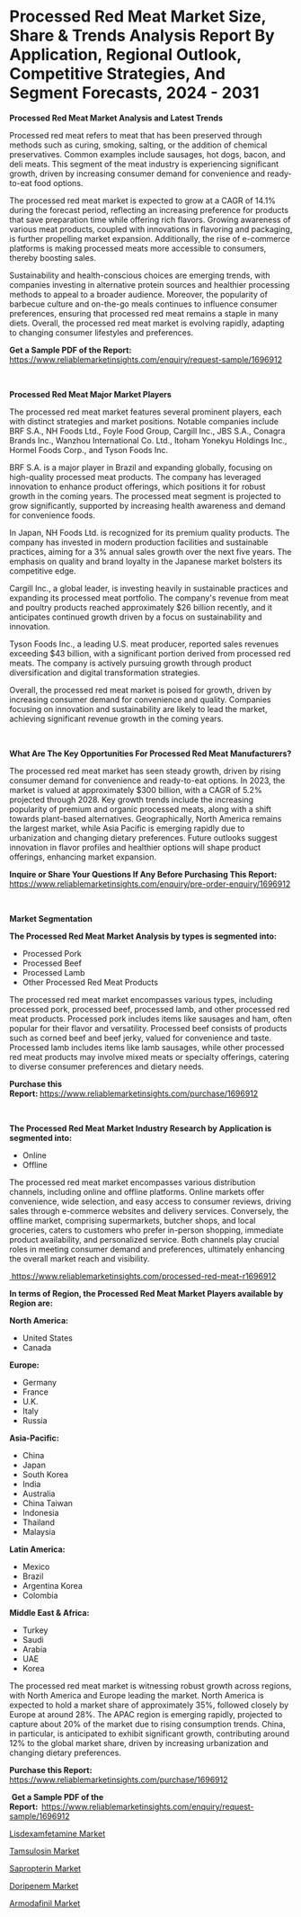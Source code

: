 <p><h1>Processed Red Meat Market Size, Share & Trends Analysis Report By Application, Regional Outlook, Competitive Strategies, And Segment Forecasts, 2024 - 2031</h1></p><p><strong>Processed Red Meat Market Analysis and Latest Trends</strong></p>
<p><p>Processed red meat refers to meat that has been preserved through methods such as curing, smoking, salting, or the addition of chemical preservatives. Common examples include sausages, hot dogs, bacon, and deli meats. This segment of the meat industry is experiencing significant growth, driven by increasing consumer demand for convenience and ready-to-eat food options. </p><p>The processed red meat market is expected to grow at a CAGR of 14.1% during the forecast period, reflecting an increasing preference for products that save preparation time while offering rich flavors. Growing awareness of various meat products, coupled with innovations in flavoring and packaging, is further propelling market expansion. Additionally, the rise of e-commerce platforms is making processed meats more accessible to consumers, thereby boosting sales. </p><p>Sustainability and health-conscious choices are emerging trends, with companies investing in alternative protein sources and healthier processing methods to appeal to a broader audience. Moreover, the popularity of barbecue culture and on-the-go meals continues to influence consumer preferences, ensuring that processed red meat remains a staple in many diets. Overall, the processed red meat market is evolving rapidly, adapting to changing consumer lifestyles and preferences.</p></p>
<p><strong>Get a Sample PDF of the Report:&nbsp;</strong> <a href="https://www.reliablemarketinsights.com/enquiry/request-sample/1696912?utm_campaign=1575&utm_medium=2&utm_source=Github&utm_content=ia&utm_term=20102024&utm_id=processed-red-meat">https://www.reliablemarketinsights.com/enquiry/request-sample/1696912</a></p>
<p>&nbsp;</p>
<p><strong>Processed Red Meat Major Market Players</strong></p>
<p><p>The processed red meat market features several prominent players, each with distinct strategies and market positions. Notable companies include BRF S.A., NH Foods Ltd., Foyle Food Group, Cargill Inc., JBS S.A., Conagra Brands Inc., Wanzhou International Co. Ltd., Itoham Yonekyu Holdings Inc., Hormel Foods Corp., and Tyson Foods Inc.</p><p>BRF S.A. is a major player in Brazil and expanding globally, focusing on high-quality processed meat products. The company has leveraged innovation to enhance product offerings, which positions it for robust growth in the coming years. The processed meat segment is projected to grow significantly, supported by increasing health awareness and demand for convenience foods.</p><p>In Japan, NH Foods Ltd. is recognized for its premium quality products. The company has invested in modern production facilities and sustainable practices, aiming for a 3% annual sales growth over the next five years. The emphasis on quality and brand loyalty in the Japanese market bolsters its competitive edge.</p><p>Cargill Inc., a global leader, is investing heavily in sustainable practices and expanding its processed meat portfolio. The company's revenue from meat and poultry products reached approximately $26 billion recently, and it anticipates continued growth driven by a focus on sustainability and innovation.</p><p>Tyson Foods Inc., a leading U.S. meat producer, reported sales revenues exceeding $43 billion, with a significant portion derived from processed red meats. The company is actively pursuing growth through product diversification and digital transformation strategies.</p><p>Overall, the processed red meat market is poised for growth, driven by increasing consumer demand for convenience and quality. Companies focusing on innovation and sustainability are likely to lead the market, achieving significant revenue growth in the coming years.</p></p>
<p>&nbsp;</p>
<p><strong>What Are The Key Opportunities For Processed Red Meat Manufacturers?</strong></p>
<p><p>The processed red meat market has seen steady growth, driven by rising consumer demand for convenience and ready-to-eat options. In 2023, the market is valued at approximately $300 billion, with a CAGR of 5.2% projected through 2028. Key growth trends include the increasing popularity of premium and organic processed meats, along with a shift towards plant-based alternatives. Geographically, North America remains the largest market, while Asia Pacific is emerging rapidly due to urbanization and changing dietary preferences. Future outlooks suggest innovation in flavor profiles and healthier options will shape product offerings, enhancing market expansion.</p></p>
<p><strong>Inquire or Share Your Questions If Any Before Purchasing This Report:</strong> <a href="https://www.reliablemarketinsights.com/enquiry/pre-order-enquiry/1696912?utm_campaign=1575&utm_medium=2&utm_source=Github&utm_content=ia&utm_term=20102024&utm_id=processed-red-meat">https://www.reliablemarketinsights.com/enquiry/pre-order-enquiry/1696912</a></p>
<p>&nbsp;</p>
<p><strong>Market Segmentation</strong></p>
<p><strong>The Processed Red Meat Market Analysis by types is segmented into:</strong></p>
<p><ul><li>Processed Pork</li><li>Processed Beef</li><li>Processed Lamb</li><li>Other Processed Red Meat Products</li></ul></p>
<p><p>The processed red meat market encompasses various types, including processed pork, processed beef, processed lamb, and other processed red meat products. Processed pork includes items like sausages and ham, often popular for their flavor and versatility. Processed beef consists of products such as corned beef and beef jerky, valued for convenience and taste. Processed lamb includes items like lamb sausages, while other processed red meat products may involve mixed meats or specialty offerings, catering to diverse consumer preferences and dietary needs.</p></p>
<p><strong>Purchase this Report:&nbsp;</strong><a href="https://www.reliablemarketinsights.com/purchase/1696912?utm_campaign=1575&utm_medium=2&utm_source=Github&utm_content=ia&utm_term=20102024&utm_id=processed-red-meat">https://www.reliablemarketinsights.com/purchase/1696912</a></p>
<p>&nbsp;</p>
<p><strong>The Processed Red Meat Market Industry Research by Application is segmented into:</strong></p>
<p><ul><li>Online</li><li>Offline</li></ul></p>
<p><p>The processed red meat market encompasses various distribution channels, including online and offline platforms. Online markets offer convenience, wide selection, and easy access to consumer reviews, driving sales through e-commerce websites and delivery services. Conversely, the offline market, comprising supermarkets, butcher shops, and local groceries, caters to customers who prefer in-person shopping, immediate product availability, and personalized service. Both channels play crucial roles in meeting consumer demand and preferences, ultimately enhancing the overall market reach and visibility.</p></p>
<p><a href="https://www.reliablemarketinsights.com/processed-red-meat-r1696912?utm_campaign=1575&utm_medium=2&utm_source=Github&utm_content=ia&utm_term=20102024&utm_id=processed-red-meat">&nbsp;https://www.reliablemarketinsights.com/processed-red-meat-r1696912</a></p>
<p><strong>In terms of Region, the Processed Red Meat Market Players available by Region are:</strong></p>
<p>
    <p> <strong> North America: </strong>
        <ul>
            <li>United States</li>
            <li>Canada</li>
        </ul>
        </p> 
    <p> <strong> Europe: </strong>
        <ul>
            <li>Germany</li>
            <li>France</li>
            <li>U.K.</li>
            <li>Italy</li>
            <li>Russia</li>
        </ul>
        </p> 
    <p> <strong> Asia-Pacific: </strong>
        <ul>
            <li>China</li>
            <li>Japan</li>
            <li>South Korea</li>
            <li>India</li>
            <li>Australia</li>
            <li>China Taiwan</li>
            <li>Indonesia</li>
            <li>Thailand</li>
            <li>Malaysia</li>
        </ul>
        </p> 
    <p> <strong> Latin America: </strong>
        <ul>
            <li>Mexico</li>
            <li>Brazil</li>
            <li>Argentina Korea</li>
            <li>Colombia</li>
        </ul>
        </p> 
    <p> <strong> Middle East & Africa: </strong>
        <ul>
            <li>Turkey</li>
            <li>Saudi</li>
            <li>Arabia</li>
            <li>UAE</li>
            <li>Korea</li>
        </ul>
    </p>
    </p>
<p><p>The processed red meat market is witnessing robust growth across regions, with North America and Europe leading the market. North America is expected to hold a market share of approximately 35%, followed closely by Europe at around 28%. The APAC region is emerging rapidly, projected to capture about 20% of the market due to rising consumption trends. China, in particular, is anticipated to exhibit significant growth, contributing around 12% to the global market share, driven by increasing urbanization and changing dietary preferences.</p></p>
<p><strong>Purchase this Report: </strong><a href="https://www.reliablemarketinsights.com/purchase/1696912?utm_campaign=1575&utm_medium=2&utm_source=Github&utm_content=ia&utm_term=20102024&utm_id=processed-red-meat">https://www.reliablemarketinsights.com/purchase/1696912</a></p>
<p>&nbsp;<strong>Get a Sample PDF of the Report:&nbsp;&nbsp;</strong><a href="https://www.reliablemarketinsights.com/enquiry/request-sample/1696912?utm_campaign=1575&utm_medium=2&utm_source=Github&utm_content=ia&utm_term=20102024&utm_id=processed-red-meat">https://www.reliablemarketinsights.com/enquiry/request-sample/1696912</a></p>
<p><strong></strong></p>
<p><p><a href="https://www.linkedin.com/pulse/in-depth-analysis-global-lisdexamfetamine-market-scope-its-rapid-dviqc?utm_campaign=1575&utm_medium=2&utm_source=Github&utm_content=ia&utm_term=20102024&utm_id=processed-red-meat">Lisdexamfetamine Market</a></p><p><a href="https://www.linkedin.com/pulse/tamsulosin-market-size-share-growth-analysis-type-application-q04ac?utm_campaign=1575&utm_medium=2&utm_source=Github&utm_content=ia&utm_term=20102024&utm_id=processed-red-meat">Tamsulosin Market</a></p><p><a href="https://www.linkedin.com/pulse/sapropterin-market-evolution-global-trends-regional-dynamics-2024-f0jbc?utm_campaign=1575&utm_medium=2&utm_source=Github&utm_content=ia&utm_term=20102024&utm_id=processed-red-meat">Sapropterin Market</a></p><p><a href="https://www.linkedin.com/pulse/investing-doripenem-market-trends-leading-products-regional-growth-rmipc?utm_campaign=1575&utm_medium=2&utm_source=Github&utm_content=ia&utm_term=20102024&utm_id=processed-red-meat">Doripenem Market</a></p><p><a href="https://www.linkedin.com/pulse/armodafinil-market-research-report-exploring-size-revenue-analysis-biegc?utm_campaign=1575&utm_medium=2&utm_source=Github&utm_content=ia&utm_term=20102024&utm_id=processed-red-meat">Armodafinil Market</a></p></p>